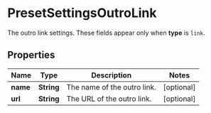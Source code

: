 

# PresetSettingsOutroLink

The outro link settings. These fields appear only when **type** is `link`.

## Properties

| Name | Type | Description | Notes |
|------------ | ------------- | ------------- | -------------|
|**name** | **String** | The name of the outro link. |  [optional] |
|**url** | **String** | The URL of the outro link. |  [optional] |



